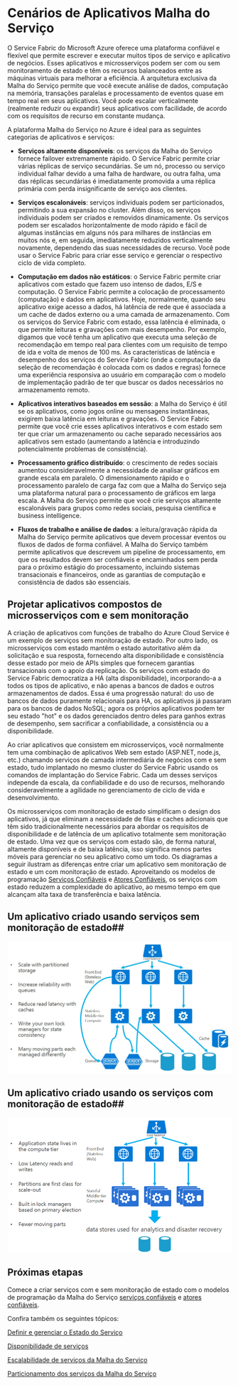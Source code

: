 <properties 
   pageTitle="Design e cenários de aplicativo com a Malha do Serviço"
	description="Categorias de aplicativo. Design de aplicativo usando os serviços com e sem monitoração de estado"
	services="service-fabric"
	documentationCenter=".net"
	authors="msfussell"
	manager="timlt"
	editor=""/>

<tags
   ms.service="service-fabric"
	ms.devlang="dotnet"
	ms.topic="article"
	ms.tgt_pltfrm="NA"
	ms.workload="NA"
	ms.date="08/21/2015"
	ms.author="mfussell"/>

# Cenários de Aplicativos Malha do Serviço

O Service Fabric do Microsoft Azure oferece uma plataforma confiável e flexível que permite escrever e executar muitos tipos de serviço e aplicativo de negócios. Esses aplicativos e microsserviços podem ser com ou sem monitoramento de estado e têm os recursos balanceados entre as máquinas virtuais para melhorar a eficiência. A arquitetura exclusiva da Malha do Serviço permite que você execute análise de dados, computação na memória, transações paralelas e processamento de eventos quase em tempo real em seus aplicativos. Você pode escalar verticalmente (realmente reduzir ou expandir) seus aplicativos com facilidade, de acordo com os requisitos de recurso em constante mudança.

A plataforma Malha do Serviço no Azure é ideal para as seguintes categorias de aplicativos e serviços:

- **Serviços altamente disponíveis**: os serviços da Malha do Serviço fornece failover extremamente rápido. O Service Fabric permite criar várias réplicas de serviço secundárias. Se um nó, processo ou serviço individual falhar devido a uma falha de hardware, ou outra falha, uma das réplicas secundárias é imediatamente promovida a uma réplica primária com perda insignificante de serviço aos clientes. 

- **Serviços escalonáveis**: serviços individuais podem ser particionados, permitindo a sua expansão no cluster. Além disso, os serviços individuais podem ser criados e removidos dinamicamente. Os serviços podem ser escalados horizontalmente de modo rápido e fácil de algumas instâncias em alguns nós para milhares de instâncias em muitos nós e, em seguida, imediatamente reduzidos verticalmente novamente, dependendo das suas necessidades de recurso. Você pode usar o Service Fabric para criar esse serviço e gerenciar o respectivo ciclo de vida completo.
 
- **Computação em dados não estáticos**: o Service Fabric permite criar aplicativos com estado que fazem uso intenso de dados, E/S e computação. O Service Fabric permite a colocação de processamento (computação) e dados em aplicativos. Hoje, normalmente, quando seu aplicativo exige acesso a dados, há latência de rede que é associada a um cache de dados externo ou a uma camada de armazenamento. Com os serviços do Service Fabric com estado, essa latência é eliminada, o que permite leituras e gravações com mais desempenho. Por exemplo, digamos que você tenha um aplicativo que executa uma seleção de recomendação em tempo real para clientes com um requisito de tempo de ida e volta de menos de 100 ms. As características de latência e desempenho dos serviços do Service Fabric (onde a computação da seleção de recomendação é colocada com os dados e regras) fornece uma experiência responsiva ao usuário em comparação com o modelo de implementação padrão de ter que buscar os dados necessários no armazenamento remoto.
 
- **Aplicativos interativos baseados em sessão**: a Malha do Serviço é útil se os aplicativos, como jogos online ou mensagens instantâneas, exigirem baixa latência em leituras e gravações. O Service Fabric permite que você crie esses aplicativos interativos e com estado sem ter que criar um armazenamento ou cache separado necessários aos aplicativos sem estado (aumentando a latência e introduzindo potencialmente problemas de consistência).
 
- **Processamento gráfico distribuído**: o crescimento de redes sociais aumentou consideravelmente a necessidade de analisar gráficos em grande escala em paralelo. O dimensionamento rápido e o processamento paralelo de carga faz com que a Malha do Serviço seja uma plataforma natural para o processamento de gráficos em larga escala. A Malha do Serviço permite que você crie serviços altamente escalonáveis para grupos como redes sociais, pesquisa científica e business intelligence.
 
- **Fluxos de trabalho e análise de dados**: a leitura/gravação rápida da Malha do Serviço permite aplicativos que devem processar eventos ou fluxos de dados de forma confiável. A Malha do Serviço também permite aplicativos que descrevem um pipeline de processamento, em que os resultados devem ser confiáveis e encaminhados sem perda para o próximo estágio do processamento, incluindo sistemas transacionais e financeiros, onde as garantias de computação e consistência de dados são essenciais.

## Projetar aplicativos compostos de microsserviços com e sem monitoração ##
A criação de aplicativos com funções de trabalho do Azure Cloud Service é um exemplo de serviços sem monitoração de estado. Por outro lado, os microsserviços com estado mantêm o estado autoritativo além da solicitação e sua resposta, fornecendo alta disponibilidade e consistência desse estado por meio de APIs simples que fornecem garantias transacionais com o apoio da replicação. Os serviços com estado do Service Fabric democratiza a HA (alta disponibilidade), incorporando-a a todos os tipos de aplicativo, e não apenas a bancos de dados e outros armazenamentos de dados. Essa é uma progressão natural: do uso de bancos de dados puramente relacionais para HA, os aplicativos já passaram para os bancos de dados NoSQL; agora os próprios aplicativos podem ter seu estado "hot" e os dados gerenciados dentro deles para ganhos extras de desempenho, sem sacrificar a confiabilidade, a consistência ou a disponibilidade.

Ao criar aplicativos que consistem em microsserviços, você normalmente tem uma combinação de aplicativos Web sem estado (ASP.NET, node.js, etc.) chamando serviços de camada intermediária de negócios com e sem estado, tudo implantado no mesmo cluster do Service Fabric usando os comandos de implantação do Service Fabric. Cada um desses serviços independe da escala, da confiabilidade e do uso de recursos, melhorando consideravelmente a agilidade no gerenciamento de ciclo de vida e desenvolvimento.
  
Os microsserviços com monitoração de estado simplificam o design dos aplicativos, já que eliminam a necessidade de filas e caches adicionais que têm sido tradicionalmente necessários para abordar os requisitos de disponibilidade e de latência de um aplicativo totalmente sem monitoração de estado. Uma vez que os serviços com estado são, de forma natural, altamente disponíveis e de baixa latência, isso significa menos partes móveis para gerenciar no seu aplicativo como um todo. Os diagramas a seguir ilustram as diferenças entre criar um aplicativo sem monitoração de estado e um com monitoração de estado. Aproveitando os modelos de programação [Serviços Confiáveis](../Service-Fabric/service-fabric-reliable-services-introduction.md) e [Atores Confiáveis](service-fabric-reliable-actors-introduction.md), os serviços com estado reduzem a complexidade do aplicativo, ao mesmo tempo em que alcançam alta taxa de transferência e baixa latência.

## Um aplicativo criado usando serviços sem monitoração de estado##
![Aplicativo usando serviço sem monitoração de estado][Image1]

## Um aplicativo criado usando os serviços com monitoração de estado##
![Aplicativo usando serviço sem monitoração de estado][Image2]

<!--Every topic should have next steps and links to the next logical set of content to keep the customer engaged-->
## Próximas etapas


Comece a criar serviços com e sem monitoração de estado com o modelos de programação da Malha do Serviço [serviços confiáveis](service-fabric-reliable-services-quick-start.md) e [atores confiáveis](service-fabric-reliable-actors-get-started.md).

Confira também os seguintes tópicos:

[Definir e gerenciar o Estado do Serviço](service-fabric-concepts-state.md)

[Disponibilidade de serviços](../service-fabric-concepts-availability-services.md)

[Escalabilidade de serviços da Malha do Serviço](service-fabric-concepts-scalability.md)

[Particionamento dos serviços da Malha do Serviço](service-fabric-concepts-partitioning.md)

[Image1]: media/service-fabric-application-scenarios/AppwithStatelessServices.jpg
[Image2]: media/service-fabric-application-scenarios/AppwithStatefulServices.jpg
 
 

<!---HONumber=August15_HO9-->